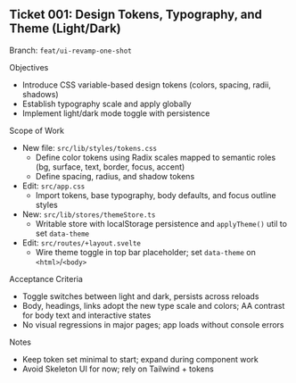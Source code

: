 ## Ticket 001: Design Tokens, Typography, and Theme (Light/Dark)

Branch: `feat/ui-revamp-one-shot`

Objectives
- Introduce CSS variable-based design tokens (colors, spacing, radii, shadows)
- Establish typography scale and apply globally
- Implement light/dark mode toggle with persistence

Scope of Work
- New file: `src/lib/styles/tokens.css`
  - Define color tokens using Radix scales mapped to semantic roles (bg, surface, text, border, focus, accent)
  - Define spacing, radius, and shadow tokens
- Edit: `src/app.css`
  - Import tokens, base typography, body defaults, and focus outline styles
- New: `src/lib/stores/themeStore.ts`
  - Writable store with localStorage persistence and `applyTheme()` util to set `data-theme`
- Edit: `src/routes/+layout.svelte`
  - Wire theme toggle in top bar placeholder; set `data-theme` on `<html>`/`<body>`

Acceptance Criteria
- Toggle switches between light and dark, persists across reloads
- Body, headings, links adopt the new type scale and colors; AA contrast for body text and interactive states
- No visual regressions in major pages; app loads without console errors

Notes
- Keep token set minimal to start; expand during component work
- Avoid Skeleton UI for now; rely on Tailwind + tokens


